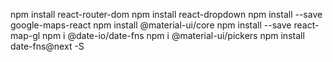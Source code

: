 npm install react-router-dom
npm install react-dropdown
npm install --save google-maps-react
npm install @material-ui/core
npm install --save react-map-gl
npm i @date-io/date-fns
npm i @material-ui/pickers
npm install date-fns@next -S
